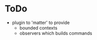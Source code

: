 ToDo
====

- plugin to 'matter' to provide
    - bounded contexts
    - observers which builds commands
